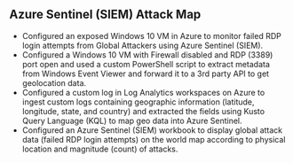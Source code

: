 ## Azure Sentinel (SIEM) Attack Map
- Configured an exposed Windows 10 VM in Azure to monitor failed RDP login attempts from Global Attackers using Azure Sentinel (SIEM).
- Configured a Windows 10 VM with Firewall disabled and RDP (3389) port open and used a custom PowerShell script to extract metadata from Windows Event Viewer and forward it to a 3rd party API to get geolocation data.
- Configured a custom log in Log Analytics workspaces on Azure to ingest custom logs containing geographic information (latitude, longitude, state, and country) and extracted the fields using Kusto Query Language (KQL) to map geo data into Azure Sentinel.
- Configured an Azure Sentinel (SIEM) workbook to display global attack data (failed RDP login attempts) on the world map according to physical location and magnitude (count) of attacks.
